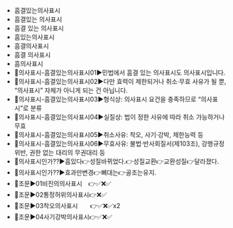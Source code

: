 - 흠결있는의사표시
- 흠결있는 의사표시
- 흠결 있는 의사표시
- 흠있는의사표시
- 흠결의사표시
- 흠결 의사표시
- 흠의사표시
- 📌의사표시-흠결있는의사표시01▶️민법에서 흠결 있는 의사표시도 의사표시입니다.
- 📌의사표시-흠결있는의사표시02▶️다만 효력이 제한되거나 취소·무효 사유가 될 뿐, “의사표시” 자체가 아니게 되는 건 아닙니다.
- 📌의사표시-흠결있는의사표시03▶️형식상: 의사표시 요건을 충족하므로 “의사표시”로 분류
- 📌의사표시-흠결있는의사표시04▶️실질상: 법이 정한 사유에 따라 취소 가능하거나 무효
- 📌의사표시-흠결있는의사표시05▶️취소사유: 착오, 사기·강박, 제한능력 등
- 📌의사표시-흠결있는의사표시06▶️무효사유: 불법·반사회질서(제103조), 강행규정 위반, 권한 없는 대리의 무권대리 등
- 🔎의사표시인가??▶️흠있다👉성질바뀌었다.👉성질교환👉교환성질👉달라졌다.
- 🔎의사표시인가??▶️효과만변경👉뼈대는👉골조는유지.
- 📌조문▶️01비진의의사표시　👉✅❌✅
- 📌조문▶️02통정허위의사표시👉❌✅
- 📌조문▶️03착오의사표시　　👉✅❌✅x2
- 📌조문▶️04사기강박의사표시👉✅❌✅